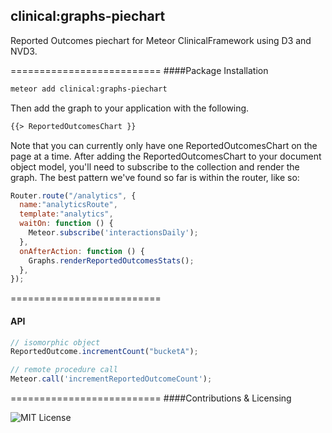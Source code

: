 ## clinical:graphs-piechart


Reported Outcomes piechart for Meteor ClinicalFramework using D3 and NVD3.  


==========================
####Package Installation  

````bash
meteor add clinical:graphs-piechart
````

Then add the graph to your application with the following.  

````html
{{> ReportedOutcomesChart }}
````  

Note that you can currently only have one ReportedOutcomesChart on the page at a time.  After adding the ReportedOutcomesChart to your document object model, you'll need to subscribe to the collection and render the graph.  The best pattern we've found so far is within the router, like so:

````js
Router.route("/analytics", {
  name:"analyticsRoute",
  template:"analytics",
  waitOn: function () {
    Meteor.subscribe('interactionsDaily');
  },
  onAfterAction: function () {
    Graphs.renderReportedOutcomesStats();
  },
});
````



==========================
#### API  

````js
// isomorphic object
ReportedOutcome.incrementCount("bucketA");

// remote procedure call
Meteor.call('incrementReportedOutcomeCount');
````  


==========================
####Contributions & Licensing  

![MIT License](https://img.shields.io/badge/license-MIT-blue.svg)
